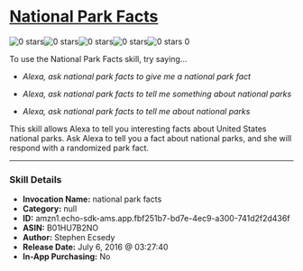 # [National Park Facts](http://alexa.amazon.com/#skills/amzn1.echo-sdk-ams.app.fbf251b7-bd7e-4ec9-a300-741d2f2d436f)
![0 stars](../../images/ic_star_border_black_18dp_1x.png)![0 stars](../../images/ic_star_border_black_18dp_1x.png)![0 stars](../../images/ic_star_border_black_18dp_1x.png)![0 stars](../../images/ic_star_border_black_18dp_1x.png)![0 stars](../../images/ic_star_border_black_18dp_1x.png) 0

To use the National Park Facts skill, try saying...

* *Alexa, ask national park facts to give me a national park fact*

* *Alexa, ask national park facts to tell me something about national parks*

* *Alexa, ask national park facts to tell me about national parks*

This skill allows Alexa to tell you interesting facts about United States national parks.  Ask Alexa to tell you a fact about national parks, and she will respond with a randomized park fact.

***

### Skill Details

* **Invocation Name:** national park facts
* **Category:** null
* **ID:** amzn1.echo-sdk-ams.app.fbf251b7-bd7e-4ec9-a300-741d2f2d436f
* **ASIN:** B01HU7B2NO
* **Author:** Stephen Ecsedy
* **Release Date:** July 6, 2016 @ 03:27:40
* **In-App Purchasing:** No
